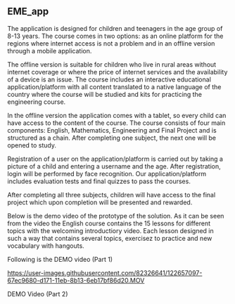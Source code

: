 ## EME_app

The application is designed for children and teenagers in the age group of 8-13 years. The course comes in two options: as an online platform for the regions where internet access is not a problem and in an offline version through a mobile application. 

The offline version is suitable for children who live in rural areas without internet coverage or where the price of internet services and the availability of a device is an issue. The course includes an interactive educational application/platform with all content translated to a native language of the country where the course will be studied and kits for practicing the engineering course. 

In the offline version the application comes with a tablet, so every child can have access to the content of the course. The course consists of four main components: English, Mathematics, Engineering and Final Project and is structured as a chain. After completing one subject, the next one will be opened to study. 

Registration of a user on the application/platform is carried out by taking a picture of a child and entering a username and the age. After registration, login will be performed by face recognition. Our application/platform includes evaluation tests and final quizzes to pass the courses. 

After completing all three subjects, children will have access to the final project which upon completion will be presented and rewarded.

Below is the demo video of the prototype of the solution. As it can be seen from the video the English course contains the 15 lessons for different topics with the welcoming introductiory video. Each lesson designed in such a way that contains several topics, exercisez to practice and new vocabulary with hangouts. 

Following is the DEMO video (Part 1)


https://user-images.githubusercontent.com/82326641/122657097-67ec9680-d171-11eb-8b13-6eb17bf86d20.MOV


DEMO Video (Part 2)




